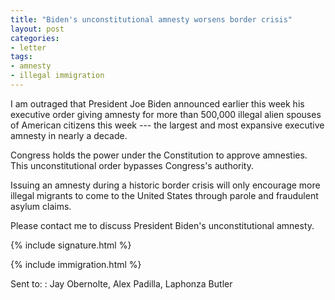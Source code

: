 ```yaml
---
title: "Biden's unconstitutional amnesty worsens border crisis"
layout: post
categories:
- letter
tags:
- amnesty
- illegal immigration
---
```


I am outraged that President Joe Biden announced earlier this week his executive order giving amnesty for more than 500,000 illegal alien spouses of American citizens this week --- the largest and most expansive executive amnesty in nearly a decade.

Congress holds the power under the Constitution to approve amnesties. This unconstitutional order bypasses Congress's authority.

Issuing an amnesty during a historic border crisis will only encourage more illegal migrants to come to the United States through parole and fraudulent asylum claims.

Please contact me to discuss President Biden's unconstitutional amnesty.

{% include signature.html %}

{% include immigration.html %}

Sent to:
: Jay Obernolte, Alex Padilla, Laphonza Butler
